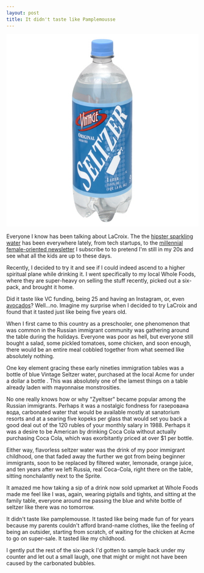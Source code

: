 ```yaml
---
layout: post
title: It didn't taste like Pamplemousse
---
```


<meta name="twitter:card" content="summary_large_image">
<meta name="twitter:site" content="@vboykis">
<meta name="twitter:creator" content="@vboykis">
<meta name="twitter:title" content="It didn't taste like Pamplemousse ">
<meta name="twitter:description" content="What does LaCroix taste like? the past.  ">
<meta name="twitter:image" content="https://raw.githubusercontent.com/vkblog/vkblog.github.io/master/public/img/seltzer.jpg">

![seltzer](https://raw.githubusercontent.com/vkblog/vkblog.github.io/master/public/img/seltzer.jpg)

Everyone I know has been talking about LaCroix. The the [hipster sparkling water](http://fortune.com/2017/07/27/la-croix-trend-millennial/) has been everywhere lately, from tech startups, to the [millennial female-oriented newsletter](http://girlsnightinclub.com/) I subscribe to to pretend I'm still in my 20s and see what all the kids are up to these days.  

Recently, I decided to try it and see if I could indeed ascend to a higher spiritual plane while drinking it.  I went specifically to my local Whole Foods, where they are super-heavy on selling the stuff recently, picked out a six-pack, and brought it home. 

Did it taste like VC funding, being 25 and having an Instagram, or, even [avocados](https://www.marketwatch.com/story/here-are-all-of-the-things-millennials-have-been-accused-of-killing-2017-05-22)? Well...no.  Imagine my surprise when I decided to try LaCroix and found that it tasted just like being five years old. 

When I first came to this country as a preschooler, one phenomenon that was common in the Russian immigrant community was gathering around the table during the holidays. Everyone was poor as hell, but everyone still bought a salad, some pickled tomatoes, some chicken, and soon enough, there would be an entire meal cobbled together from what seemed like absolutely nothing. 

One key element gracing these early nineties immigration tables was a bottle of blue Vintage Seltzer water, purchased at the local Acme for under a dollar a bottle . This was absolutely one of the lamest things on a table already laden with mayonnaise monstrosities. 

No one really knows how or why "Zyeltser" became popular among the Russian immigrants. Perhaps it was a nostalgic fondness for газерована вода, carbonated water that would be available mostly at sanatorium resorts and at a searing five kopeks per glass that would set you back a good deal out of the 120 rubles of your monthly salary in 1988. Perhaps it was a desire to be American by drinking Coca Cola without actually purchasing Coca Cola, which was exorbitantly priced at over $1 per bottle. 

Either way, flavorless seltzer water was the drink of my poor immigrant childhood, one that faded away the further we got from being beginner immigrants, soon to be replaced by filtered water, lemonade, orange juice, and ten years after we left Russia, real Coca-Cola, right there on the table, sitting nonchalantly next to the Sprite. 

It amazed me how taking a sip of a drink now sold upmarket at Whole Foods made me feel like I was, again, wearing pigtails and tights, and sitting at the family table, everyone around me passing the blue and white bottle of seltzer like there was no tomorrow. 

It didn't taste like pamplemousse.  It tasted like being made fun of for years because my parents couldn't afford brand-name clothes, like the feeling of being an outsider, starting from scratch, of waiting for the chicken at Acme to go on super-sale. It tasted like my childhood. 

I gently put the rest of the six-pack I'd gotten to sample back under my counter and let out a small laugh, one that might or might not have been caused by the carbonated bubbles. 


